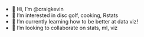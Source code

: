 - 👋 Hi, I’m @craigkevin
- 👀 I’m interested in disc golf, cooking, Rstats
- 🌱 I’m currently learning how to be better at data viz!
- 💞️ I’m looking to collaborate on stats, ml, viz

<!---
craigkevin/craigkevin is a ✨ special ✨ repository because its `README.md` (this file) appears on your GitHub profile.
You can click the Preview link to take a look at your changes.
--->
